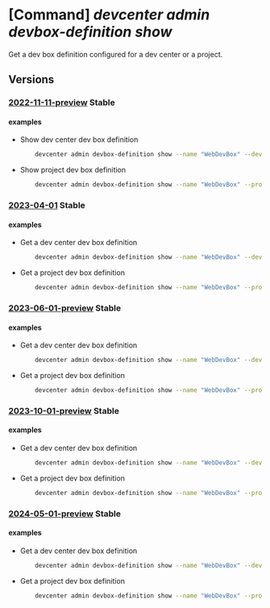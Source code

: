 # [Command] _devcenter admin devbox-definition show_

Get a dev box definition configured for a dev center or a project.

## Versions

### [2022-11-11-preview](/Resources/mgmt-plane/L3N1YnNjcmlwdGlvbnMve30vcmVzb3VyY2Vncm91cHMve30vcHJvdmlkZXJzL21pY3Jvc29mdC5kZXZjZW50ZXIvZGV2Y2VudGVycy97fS9kZXZib3hkZWZpbml0aW9ucy97fQ==/2022-11-11-preview.xml) **Stable**

<!-- mgmt-plane /subscriptions/{}/resourcegroups/{}/providers/microsoft.devcenter/devcenters/{}/devboxdefinitions/{} 2022-11-11-preview -->
<!-- mgmt-plane /subscriptions/{}/resourcegroups/{}/providers/microsoft.devcenter/projects/{}/devboxdefinitions/{} 2022-11-11-preview -->

#### examples

- Show dev center dev box definition
    ```bash
        devcenter admin devbox-definition show --name "WebDevBox" --dev-center-name "Contoso" --resource-group "rg1"
    ```

- Show project dev box definition
    ```bash
        devcenter admin devbox-definition show --name "WebDevBox" --project-name "ContosoProject" --resource-group "rg1"
    ```

### [2023-04-01](/Resources/mgmt-plane/L3N1YnNjcmlwdGlvbnMve30vcmVzb3VyY2Vncm91cHMve30vcHJvdmlkZXJzL21pY3Jvc29mdC5kZXZjZW50ZXIvZGV2Y2VudGVycy97fS9kZXZib3hkZWZpbml0aW9ucy97fQ==/2023-04-01.xml) **Stable**

<!-- mgmt-plane /subscriptions/{}/resourcegroups/{}/providers/microsoft.devcenter/devcenters/{}/devboxdefinitions/{} 2023-04-01 -->
<!-- mgmt-plane /subscriptions/{}/resourcegroups/{}/providers/microsoft.devcenter/projects/{}/devboxdefinitions/{} 2023-04-01 -->

#### examples

- Get a dev center dev box definition
    ```bash
        devcenter admin devbox-definition show --name "WebDevBox" --dev-center-name "Contoso" --resource-group "rg1"
    ```

- Get a project dev box definition
    ```bash
        devcenter admin devbox-definition show --name "WebDevBox" --project-name "ContosoProject" --resource-group "rg1"
    ```

### [2023-06-01-preview](/Resources/mgmt-plane/L3N1YnNjcmlwdGlvbnMve30vcmVzb3VyY2Vncm91cHMve30vcHJvdmlkZXJzL21pY3Jvc29mdC5kZXZjZW50ZXIvZGV2Y2VudGVycy97fS9kZXZib3hkZWZpbml0aW9ucy97fQ==/2023-06-01-preview.xml) **Stable**

<!-- mgmt-plane /subscriptions/{}/resourcegroups/{}/providers/microsoft.devcenter/devcenters/{}/devboxdefinitions/{} 2023-06-01-preview -->
<!-- mgmt-plane /subscriptions/{}/resourcegroups/{}/providers/microsoft.devcenter/projects/{}/devboxdefinitions/{} 2023-06-01-preview -->

#### examples

- Get a dev center dev box definition
    ```bash
        devcenter admin devbox-definition show --name "WebDevBox" --dev-center-name "Contoso" --resource-group "rg1"
    ```

- Get a project dev box definition
    ```bash
        devcenter admin devbox-definition show --name "WebDevBox" --project-name "ContosoProject" --resource-group "rg1"
    ```

### [2023-10-01-preview](/Resources/mgmt-plane/L3N1YnNjcmlwdGlvbnMve30vcmVzb3VyY2Vncm91cHMve30vcHJvdmlkZXJzL21pY3Jvc29mdC5kZXZjZW50ZXIvZGV2Y2VudGVycy97fS9kZXZib3hkZWZpbml0aW9ucy97fQ==/2023-10-01-preview.xml) **Stable**

<!-- mgmt-plane /subscriptions/{}/resourcegroups/{}/providers/microsoft.devcenter/devcenters/{}/devboxdefinitions/{} 2023-10-01-preview -->
<!-- mgmt-plane /subscriptions/{}/resourcegroups/{}/providers/microsoft.devcenter/projects/{}/devboxdefinitions/{} 2023-10-01-preview -->

#### examples

- Get a dev center dev box definition
    ```bash
        devcenter admin devbox-definition show --name "WebDevBox" --dev-center-name "Contoso" --resource-group "rg1"
    ```

- Get a project dev box definition
    ```bash
        devcenter admin devbox-definition show --name "WebDevBox" --project-name "ContosoProject" --resource-group "rg1"
    ```

### [2024-05-01-preview](/Resources/mgmt-plane/L3N1YnNjcmlwdGlvbnMve30vcmVzb3VyY2Vncm91cHMve30vcHJvdmlkZXJzL21pY3Jvc29mdC5kZXZjZW50ZXIvZGV2Y2VudGVycy97fS9kZXZib3hkZWZpbml0aW9ucy97fQ==/2024-05-01-preview.xml) **Stable**

<!-- mgmt-plane /subscriptions/{}/resourcegroups/{}/providers/microsoft.devcenter/devcenters/{}/devboxdefinitions/{} 2024-05-01-preview -->
<!-- mgmt-plane /subscriptions/{}/resourcegroups/{}/providers/microsoft.devcenter/projects/{}/devboxdefinitions/{} 2024-05-01-preview -->

#### examples

- Get a dev center dev box definition
    ```bash
        devcenter admin devbox-definition show --name "WebDevBox" --dev-center-name "Contoso" --resource-group "rg1"
    ```

- Get a project dev box definition
    ```bash
        devcenter admin devbox-definition show --name "WebDevBox" --project-name "ContosoProject" --resource-group "rg1"
    ```
